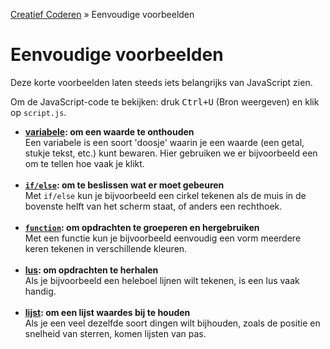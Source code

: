 [Creatief Coderen](../) » Eenvoudige voorbeelden

# Eenvoudige voorbeelden

Deze korte voorbeelden laten steeds iets belangrijks van JavaScript zien.

Om de JavaScript-code te bekijken: druk <kbd>Ctrl+U</kbd> (Bron weergeven) en klik op `script.js`.

- **[variabele](var): om een waarde te onthouden**<br>
  Een variabele is een soort 'doosje' waarin je een waarde (een getal, stukje tekst, etc.) kunt bewaren. Hier gebruiken we er bijvoorbeeld een om te tellen hoe vaak je klikt.<br><br>
- **[`if/else`](if): om te beslissen wat er moet gebeuren**<br>
  Met `if/else` kun je bijvoorbeeld een cirkel tekenen als de muis in de bovenste helft van het scherm staat, of anders een rechthoek.<br><br>
- **[`function`](function): om opdrachten te groeperen en hergebruiken**<br>
  Met een functie kun je bijvoorbeeld eenvoudig een vorm meerdere keren tekenen in verschillende kleuren.<br><br>
- **[lus](array): om opdrachten te herhalen**<br>
  Als je bijvoorbeeld een heleboel lijnen wilt tekenen, is een lus vaak handig.
  <br><br>
- **[lijst](array): om een lijst waardes bij te houden**<br>
  Als je een veel dezelfde soort dingen wilt bijhouden, zoals de positie en snelheid van sterren, komen lijsten van pas.<br><br>
